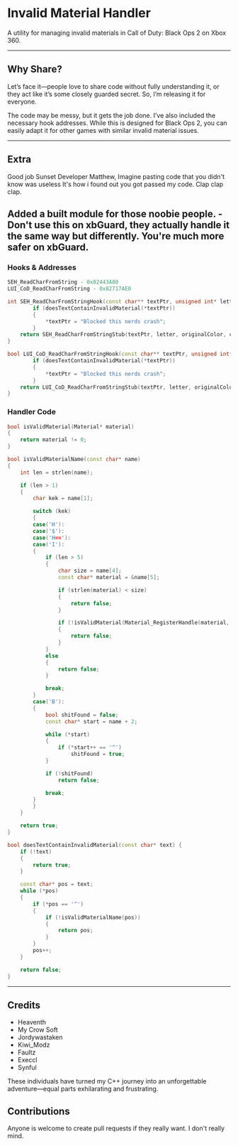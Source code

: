 # Invalid Material Handler  
A utility for managing invalid materials in Call of Duty: Black Ops 2 on Xbox 360.

---

## Why Share?  
Let’s face it—people love to share code without fully understanding it, or they act like it’s some closely guarded secret. So, I’m releasing it for everyone.

The code may be messy, but it gets the job done. I’ve also included the necessary hook addresses. While this is designed for Black Ops 2, you can easily adapt it for other games with similar invalid material issues.

---

## Extra
Good job Sunset Developer Matthew, Imagine pasting code that you didn't know was useless It's how i found out you got passed my code. Clap clap clap.

Added a built module for those noobie people. - Don't use this on xbGuard, they actually handle it the same way but differently. You're much more safer on xbGuard.
---

### Hooks & Addresses
```cpp
SEH_ReadCharFromString - 0x82443A80
LUI_CoD_ReadCharFromString - 0x82717AE0

int SEH_ReadCharFromStringHook(const char** textPtr, unsigned int* letter, const Vector4* originalColor, color_t* color, char** buttonName, Material** iconMaterial) {
		if (doesTextContainInvalidMaterial(*textPtr))
		{
			*textPtr = "Blocked this nerds crash";
		}
	return SEH_ReadCharFromStringStub(textPtr, letter, originalColor, color, buttonName, iconMaterial);
}

bool LUI_CoD_ReadCharFromStringHook(const char** textPtr, unsigned int* letter, const Vector4* originalColor, color_t* color, char** buttonName, Material** iconMaterial) {
		if (doesTextContainInvalidMaterial(*textPtr))
		{
			*textPtr = "Blocked this nerds crash";
		}
	return LUI_CoD_ReadCharFromStringStub(textPtr, letter, originalColor, color, buttonName, iconMaterial);
}
```

### Handler Code

```cpp
bool isValidMaterial(Material* material)
{
	return material != 0;
}

bool isValidMaterialName(const char* name)
{
	int len = strlen(name);

	if (len > 1)
	{
		char kek = name[1];

		switch (kek)
		{
		case('H'):
		case('$'):
		case('H=='):
		case('I'):
		{
			if (len > 5)
			{
				char size = name[4];
				const char* material = &name[5];

				if (strlen(material) < size)
				{
					return false;
				}

				if (!isValidMaterial(Material_RegisterHandle(material, 7)))
				{
					return false;
				}
			}
			else
			{
				return false;
			}

			break;
		}
		case('B'):
		{
			bool shitFound = false;
			const char* start = name + 2;

			while (*start)
			{
				if (*start++ == '^')
					shitFound = true;
			}

			if (!shitFound)
				return false;

			break;
		}
		}
	}

	return true;
}

bool doesTextContainInvalidMaterial(const char* text) {
	if (!text)
	{
		return true;
	}

	const char* pos = text;
	while (*pos)
	{
		if (*pos == '^')
		{
			if (!isValidMaterialName(pos))
			{
				return pos;
			}
		}
		pos++;
	}

	return false;
}
```
---

## Credits
- Heaventh
- My Crow Soft
- Jordywastaken
- Kiwi_Modz
- Faultz
- Execcl
- Synful

These individuals have turned my C++ journey into an unforgettable adventure—equal parts exhilarating and frustrating.


## Contributions
Anyone is welcome to create pull requests if they really want. I don't really mind.
